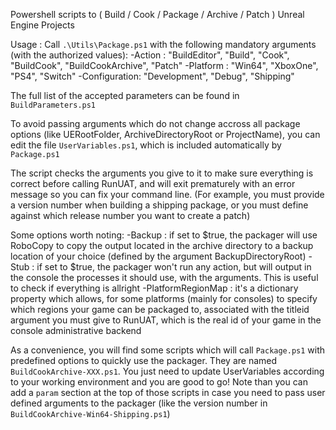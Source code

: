 Powershell scripts to ( Build / Cook / Package / Archive / Patch ) Unreal Engine Projects

Usage : Call `.\Utils\Package.ps1` with the following mandatory arguments (with the authorized values):
-Action : "BuildEditor", "Build", "Cook", "BuildCook", "BuildCookArchive", "Patch"
-Platform : "Win64", "XboxOne", "PS4", "Switch"
-Configuration: "Development", "Debug", "Shipping"

The full list of the accepted parameters can be found in `BuildParameters.ps1`

To avoid passing arguments which do not change accross all package options (like UERootFolder, ArchiveDirectoryRoot or ProjectName), you can edit the file `UserVariables.ps1`, which is included automatically by `Package.ps1`

The script checks the arguments you give to it to make sure everything is correct before calling RunUAT, and will exit prematurely with an error message so you can fix your command line. (For example, you must provide a version number when building a shipping package, or you must define against which release number you want to create a patch) 

Some options worth noting:
-Backup : if set to $true, the packager will use RoboCopy to copy the output located in the archive directory to a backup location of your choice (defined by the argument BackupDirectoryRoot)
-Stub : if set to $true, the packager won't run any action, but will output in the console the processes it should use, with the arguments. This is useful to check if everything is allright
-PlatformRegionMap : it's a dictionary property which allows, for some platforms (mainly for consoles) to specify which regions your game can be packaged to, associated with the titleid argument you must give to RunUAT, which is the real id of your game in the console administrative backend

As a convenience, you will find some scripts which will call `Package.ps1` with predefined options to quickly use the packager.
They are named `BuildCookArchive-XXX.ps1`. You just need to update UserVariables according to your working environment and you are good to go!
Note than you can add a `param` section at the top of those scripts in case you need to pass user defined arguments to the packager (like the version number in `BuildCookArchive-Win64-Shipping.ps1`)
